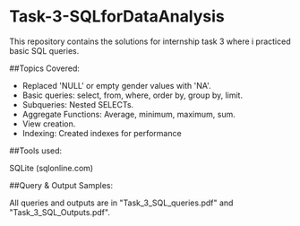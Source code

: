 # Task-3-SQLforDataAnalysis

This repository contains the solutions for internship task 3 where i practiced basic SQL queries.

##Topics Covered:

- Replaced 'NULL' or empty gender values with 'NA'.
- Basic queries: select, from, where, order by, group by, limit.
- Subqueries: Nested SELECTs.
- Aggregate Functions: Average, minimum, maximum, sum.
- View creation.
- Indexing: Created indexes for performance

##Tools used: 

SQLite (sqlonline.com)

##Query & Output Samples:

All queries and outputs are in "Task_3_SQL_queries.pdf" and "Task_3_SQL_Outputs.pdf".

